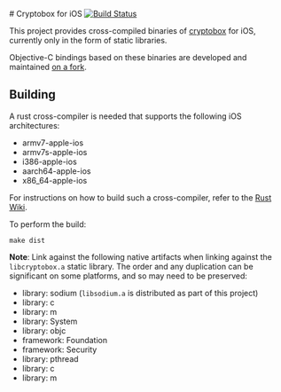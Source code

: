 # Cryptobox for iOS [![Build Status](https://travis-ci.org/romanb/cryptobox-ios.svg?branch=master)](https://travis-ci.org/romanb/cryptobox-ios)

This project provides cross-compiled binaries of [cryptobox](https://github.com/romanb/cryptobox) for iOS, currently only in the form of static libraries.

Objective-C bindings based on these binaries are developed and maintained [on a fork](https://github.com/ilyapuchka/cryptobox-ios).

## Building

A rust cross-compiler is needed that supports the following iOS architectures:

  * armv7-apple-ios
  * armv7s-apple-ios
  * i386-apple-ios
  * aarch64-apple-ios
  * x86_64-apple-ios

For instructions on how to build such a cross-compiler, refer to the [Rust Wiki](https://github.com/rust-lang/rust-wiki-backup/blob/master/Doc-building-for-ios.md).

To perform the build:

    make dist

**Note**: Link against the following native artifacts when linking against the `libcryptobox.a` static library. The order and any duplication can be significant on some platforms, and so may need to be preserved:

  * library: sodium (`libsodium.a` is distributed as part of this project)
  * library: c
  * library: m
  * library: System
  * library: objc
  * framework: Foundation
  * framework: Security
  * library: pthread
  * library: c
  * library: m
